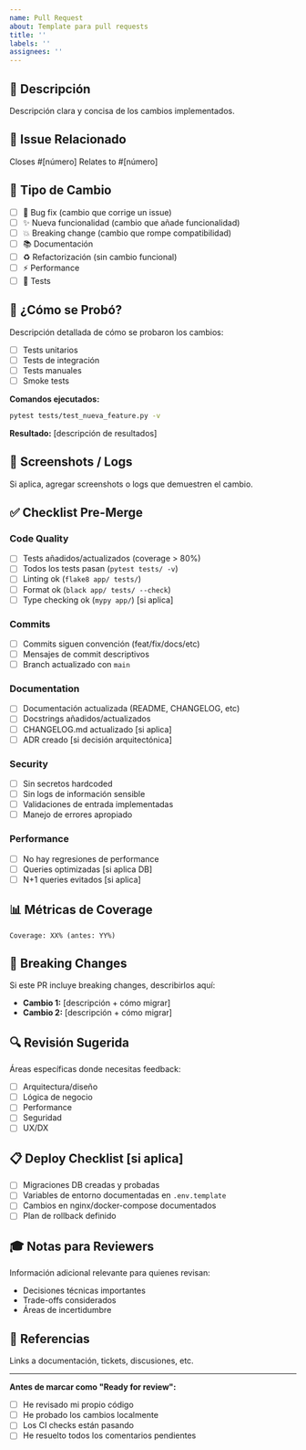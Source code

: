 ```yaml
---
name: Pull Request
about: Template para pull requests
title: ''
labels: ''
assignees: ''
---
```


## 📝 Descripción

Descripción clara y concisa de los cambios implementados.

## 🔗 Issue Relacionado

Closes #[número]
Relates to #[número]

## 🎯 Tipo de Cambio

- [ ] 🐛 Bug fix (cambio que corrige un issue)
- [ ] ✨ Nueva funcionalidad (cambio que añade funcionalidad)
- [ ] 💥 Breaking change (cambio que rompe compatibilidad)
- [ ] 📚 Documentación
- [ ] ♻️ Refactorización (sin cambio funcional)
- [ ] ⚡ Performance
- [ ] 🧪 Tests

## 🧪 ¿Cómo se Probó?

Descripción detallada de cómo se probaron los cambios:

- [ ] Tests unitarios
- [ ] Tests de integración
- [ ] Tests manuales
- [ ] Smoke tests

**Comandos ejecutados:**
```bash
pytest tests/test_nueva_feature.py -v
```

**Resultado:** [descripción de resultados]

## 📸 Screenshots / Logs

Si aplica, agregar screenshots o logs que demuestren el cambio.

## ✅ Checklist Pre-Merge

### Code Quality
- [ ] Tests añadidos/actualizados (coverage > 80%)
- [ ] Todos los tests pasan (`pytest tests/ -v`)
- [ ] Linting ok (`flake8 app/ tests/`)
- [ ] Format ok (`black app/ tests/ --check`)
- [ ] Type checking ok (`mypy app/`) [si aplica]

### Commits
- [ ] Commits siguen convención (feat/fix/docs/etc)
- [ ] Mensajes de commit descriptivos
- [ ] Branch actualizado con `main`

### Documentation
- [ ] Documentación actualizada (README, CHANGELOG, etc)
- [ ] Docstrings añadidos/actualizados
- [ ] CHANGELOG.md actualizado [si aplica]
- [ ] ADR creado [si decisión arquitectónica]

### Security
- [ ] Sin secretos hardcoded
- [ ] Sin logs de información sensible
- [ ] Validaciones de entrada implementadas
- [ ] Manejo de errores apropiado

### Performance
- [ ] No hay regresiones de performance
- [ ] Queries optimizadas [si aplica DB]
- [ ] N+1 queries evitados [si aplica]

## 📊 Métricas de Coverage

```
Coverage: XX% (antes: YY%)
```

## 🚨 Breaking Changes

Si este PR incluye breaking changes, describirlos aquí:

- **Cambio 1:** [descripción + cómo migrar]
- **Cambio 2:** [descripción + cómo migrar]

## 🔍 Revisión Sugerida

Áreas específicas donde necesitas feedback:

- [ ] Arquitectura/diseño
- [ ] Lógica de negocio
- [ ] Performance
- [ ] Seguridad
- [ ] UX/DX

## 📋 Deploy Checklist [si aplica]

- [ ] Migraciones DB creadas y probadas
- [ ] Variables de entorno documentadas en `.env.template`
- [ ] Cambios en nginx/docker-compose documentados
- [ ] Plan de rollback definido

## 🎓 Notas para Reviewers

Información adicional relevante para quienes revisan:

- Decisiones técnicas importantes
- Trade-offs considerados
- Áreas de incertidumbre

## 🔗 Referencias

Links a documentación, tickets, discusiones, etc.

---

**Antes de marcar como "Ready for review":**
- [ ] He revisado mi propio código
- [ ] He probado los cambios localmente
- [ ] Los CI checks están pasando
- [ ] He resuelto todos los comentarios pendientes
